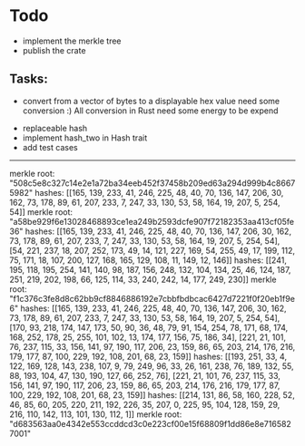 # Todo

- implement the merkle tree
- publish the crate

## Tasks:

+ convert from a vector of bytes to a displayable hex value need some conversion :) All conversion in Rust need some energy to be expend

- replaceable hash
- implement hash_two in Hash trait
- add test cases

---
merkle root: "508c5e8c327c14e2e1a72ba34eeb452f37458b209ed63a294d999b4c86675982"
hashes: [[165, 139, 233, 41, 246, 225, 48, 40, 70, 136, 147, 206, 30, 162, 73, 178, 89, 61, 207, 233, 7, 247, 33, 130, 53, 58, 164, 19, 207, 5, 254, 54]]
merkle root: "a58be929f6e13028468893ce1ea249b2593dcfe907f72182353aa413cf05fe36"
hashes: [[165, 139, 233, 41, 246, 225, 48, 40, 70, 136, 147, 206, 30, 162, 73, 178, 89, 61, 207, 233, 7, 247, 33, 130, 53, 58, 164, 19, 207, 5, 254, 54], [54, 221, 237, 18, 207, 252, 173, 49, 14, 121, 227, 169, 54, 255, 49, 17, 199, 112, 75, 171, 18, 107, 200, 127, 168, 165, 129, 108, 11, 149, 12, 146]]
hashes: [[241, 195, 118, 195, 254, 141, 140, 98, 187, 156, 248, 132, 104, 134, 25, 46, 124, 187, 251, 219, 202, 198, 66, 125, 114, 33, 240, 242, 14, 177, 249, 230]]
merkle root: "f1c376c3fe8d8c62bb9cf8846886192e7cbbfbdbcac6427d7221f0f20eb1f9e6"
hashes: [[165, 139, 233, 41, 246, 225, 48, 40, 70, 136, 147, 206, 30, 162, 73, 178, 89, 61, 207, 233, 7, 247, 33, 130, 53, 58, 164, 19, 207, 5, 254, 54], [170, 93, 218, 174, 147, 173, 50, 90, 36, 48, 79, 91, 154, 254, 78, 171, 68, 174, 168, 252, 178, 25, 255, 101, 102, 13, 174, 177, 156, 75, 186, 34], [221, 21, 101, 76, 237, 115, 33, 156, 141, 97, 190, 117, 206, 23, 159, 86, 65, 203, 214, 176, 216, 179, 177, 87, 100, 229, 192, 108, 201, 68, 23, 159]]
hashes: [[193, 251, 33, 4, 122, 169, 128, 143, 238, 107, 9, 79, 249, 96, 33, 26, 161, 238, 76, 189, 132, 55, 88, 193, 104, 47, 130, 190, 127, 66, 252, 76], [221, 21, 101, 76, 237, 115, 33, 156, 141, 97, 190, 117, 206, 23, 159, 86, 65, 203, 214, 176, 216, 179, 177, 87, 100, 229, 192, 108, 201, 68, 23, 159]]
hashes: [[214, 131, 86, 58, 160, 228, 52, 46, 85, 60, 205, 220, 211, 192, 226, 35, 207, 0, 225, 95, 104, 128, 159, 29, 216, 110, 142, 113, 101, 130, 112, 1]]
merkle root: "d683563aa0e4342e553ccddcd3c0e223cf00e15f68809f1dd86e8e7165827001"
